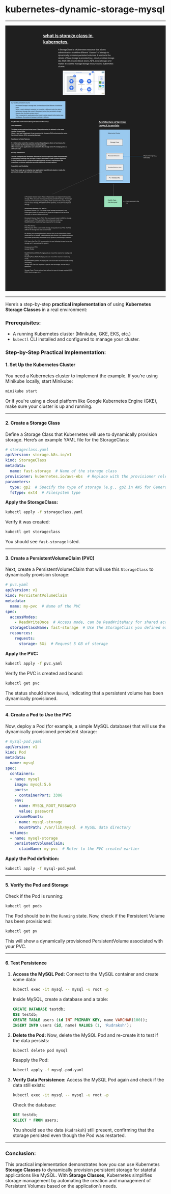 # kubernetes-dynamic-storage-mysql
---
![Project Banner](https://github.com/Rudraksh2003/kubernetes-dynamic-storage-mysql/blob/main/whiteboard_20240930T130702.png)

---

Here’s a step-by-step **practical implementation** of using **Kubernetes Storage Classes** in a real environment:

### **Prerequisites:**
- A running Kubernetes cluster (Minikube, GKE, EKS, etc.)
- `kubectl` CLI installed and configured to manage your cluster.

### **Step-by-Step Practical Implementation:**

#### **1. Set Up the Kubernetes Cluster**
You need a Kubernetes cluster to implement the example. If you’re using Minikube locally, start Minikube:

```bash
minikube start
```

Or if you're using a cloud platform like Google Kubernetes Engine (GKE), make sure your cluster is up and running.

---

#### **2. Create a Storage Class**
Define a Storage Class that Kubernetes will use to dynamically provision storage. Here’s an example YAML file for the StorageClass:

```yaml
# storageclass.yaml
apiVersion: storage.k8s.io/v1
kind: StorageClass
metadata:
  name: fast-storage  # Name of the storage class
provisioner: kubernetes.io/aws-ebs  # Replace with the provisioner relevant to your environment (GCE, Azure, etc.)
parameters:
  type: gp2  # Specify the type of storage (e.g., gp2 in AWS for General Purpose SSD)
  fsType: ext4  # Filesystem type
```

**Apply the StorageClass:**

```bash
kubectl apply -f storageclass.yaml
```

Verify it was created:

```bash
kubectl get storageclass
```

You should see `fast-storage` listed.

---

#### **3. Create a PersistentVolumeClaim (PVC)**
Next, create a PersistentVolumeClaim that will use this `StorageClass` to dynamically provision storage:

```yaml
# pvc.yaml
apiVersion: v1
kind: PersistentVolumeClaim
metadata:
  name: my-pvc  # Name of the PVC
spec:
  accessModes:
    - ReadWriteOnce  # Access mode, can be ReadWriteMany for shared access
  storageClassName: fast-storage  # Use the StorageClass you defined earlier
  resources:
    requests:
      storage: 5Gi  # Request 5 GB of storage
```

**Apply the PVC:**

```bash
kubectl apply -f pvc.yaml
```

Verify the PVC is created and bound:

```bash
kubectl get pvc
```

The status should show `Bound`, indicating that a persistent volume has been dynamically provisioned.

---

#### **4. Create a Pod to Use the PVC**
Now, deploy a Pod (for example, a simple MySQL database) that will use the dynamically provisioned persistent storage:

```yaml
# mysql-pod.yaml
apiVersion: v1
kind: Pod
metadata:
  name: mysql
spec:
  containers:
  - name: mysql
    image: mysql:5.6
    ports:
    - containerPort: 3306
    env:
    - name: MYSQL_ROOT_PASSWORD
      value: password
    volumeMounts:
    - name: mysql-storage
      mountPath: /var/lib/mysql  # MySQL data directory
  volumes:
  - name: mysql-storage
    persistentVolumeClaim:
      claimName: my-pvc  # Refer to the PVC created earlier
```

**Apply the Pod definition:**

```bash
kubectl apply -f mysql-pod.yaml
```

---

#### **5. Verify the Pod and Storage**
Check if the Pod is running:

```bash
kubectl get pods
```

The Pod should be in the `Running` state. Now, check if the Persistent Volume has been provisioned:

```bash
kubectl get pv
```

This will show a dynamically provisioned PersistentVolume associated with your PVC.

---

#### **6. Test Persistence**
1. **Access the MySQL Pod:**
   Connect to the MySQL container and create some data:

   ```bash
   kubectl exec -it mysql -- mysql -u root -p
   ```

   Inside MySQL, create a database and a table:

   ```sql
   CREATE DATABASE testdb;
   USE testdb;
   CREATE TABLE users (id INT PRIMARY KEY, name VARCHAR(100));
   INSERT INTO users (id, name) VALUES (1, 'Rudraksh');
   ```

2. **Delete the Pod:**
   Now, delete the MySQL Pod and re-create it to test if the data persists:

   ```bash
   kubectl delete pod mysql
   ```

   Reapply the Pod:

   ```bash
   kubectl apply -f mysql-pod.yaml
   ```

3. **Verify Data Persistence:**
   Access the MySQL Pod again and check if the data still exists:

   ```bash
   kubectl exec -it mysql -- mysql -u root -p
   ```

   Check the database:

   ```sql
   USE testdb;
   SELECT * FROM users;
   ```

   You should see the data (`Rudraksh`) still present, confirming that the storage persisted even though the Pod was restarted.

---

### **Conclusion:**
This practical implementation demonstrates how you can use Kubernetes **Storage Classes** to dynamically provision persistent storage for stateful applications like MySQL. With **Storage Classes**, Kubernetes simplifies storage management by automating the creation and management of Persistent Volumes based on the application’s needs.
